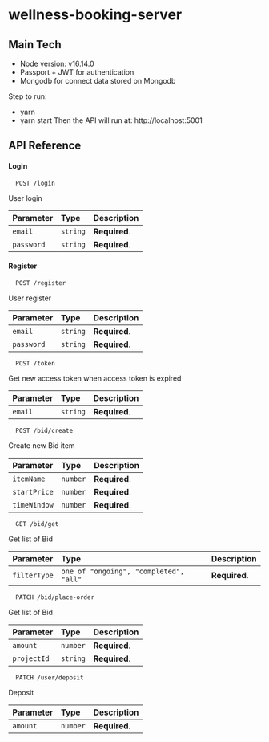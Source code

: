 

# wellness-booking-server

## Main Tech
* Node version: v16.14.0
* Passport + JWT for authentication
* Mongodb for connect data stored on Mongodb

Step to run:
* yarn
* yarn start
Then the API will run at: http://localhost:5001


## API Reference

#### Login

```http
  POST /login
```
User login

| Parameter | Type     | Description                |
| :-------- | :------- | :------------------------- |
| `email` | `string` | **Required**. |
| `password` | `string` | **Required**. |

#### Register



```http
  POST /register
```
User register

| Parameter | Type     | Description                       |
| :-------- | :------- | :-------------------------------- |
| `email` | `string` | **Required**. |
| `password` | `string` | **Required**.|


```http
  POST /token
```
Get new access token when access token is expired

| Parameter | Type     | Description                       |
| :-------- | :------- | :-------------------------------- |
| `email` | `string` | **Required**. |

```http
  POST /bid/create
```
Create new Bid item

| Parameter | Type     | Description                       |
| :-------- | :------- | :-------------------------------- |
| `itemName` | `number` | **Required**. |
| `startPrice` | `number` | **Required**. |
| `timeWindow` | `number` | **Required**. |

```http
  GET /bid/get
```
Get list of Bid

| Parameter | Type     | Description                       |
| :-------- | :------- | :-------------------------------- |
| `filterType` | `one of "ongoing", "completed", "all"` | **Required**. |


```http
  PATCH /bid/place-order
```
Get list of Bid

| Parameter | Type     | Description                       |
| :-------- | :------- | :-------------------------------- |
| `amount` | `number` | **Required**. |
| `projectId` | `string` | **Required**. |



```http
  PATCH /user/deposit
```
Deposit

| Parameter | Type     | Description                       |
| :-------- | :------- | :-------------------------------- |
| `amount` | `number` | **Required**. |